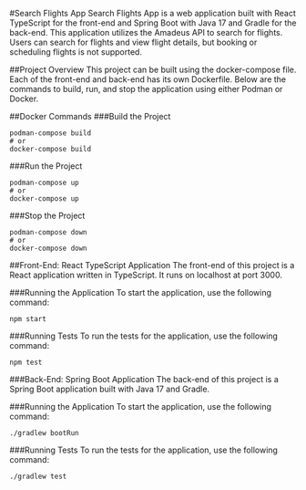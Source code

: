#Search Flights App
Search Flights App is a web application built with React TypeScript for the front-end and Spring Boot with Java 17 and Gradle for the back-end. This application utilizes the Amadeus API to search for flights. Users can search for flights and view flight details, but booking or scheduling flights is not supported.

##Project Overview
This project can be built using the docker-compose file. Each of the front-end and back-end has its own Dockerfile. Below are the commands to build, run, and stop the application using either Podman or Docker.

##Docker Commands
###Build the Project
```
podman-compose build
# or
docker-compose build
```
###Run the Project
```
podman-compose up
# or
docker-compose up
```
###Stop the Project
```
podman-compose down
# or
docker-compose down
```

##Front-End: React TypeScript Application
The front-end of this project is a React application written in TypeScript. It runs on localhost at port 3000.

###Running the Application
To start the application, use the following command:
```
npm start
```
###Running Tests
To run the tests for the application, use the following command:
```
npm test
```
###Back-End: Spring Boot Application
The back-end of this project is a Spring Boot application built with Java 17 and Gradle.

###Running the Application
To start the application, use the following command:
```
./gradlew bootRun
```
###Running Tests
To run the tests for the application, use the following command:
```
./gradlew test
```
